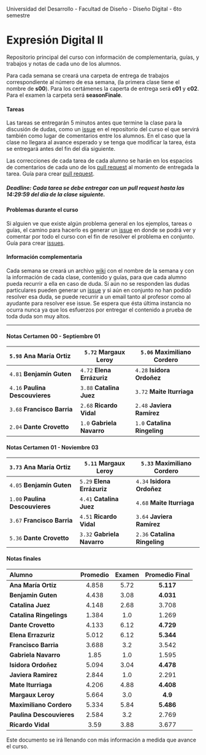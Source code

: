 Universidad del Desarrollo - Facultad de Diseño - Diseño Digital - 6to semestre

# Expresión Digital II

Repositorio principal del curso con información de complementaria, guías, y trabajos y notas de cada uno de los alumnos.  

Para cada semana se creará una carpeta de entrega de trabajos correspondiente al número de esa semana, (la primera clase tiene el nombre de **s00**). Para los certámenes la caperta de entrega será **c01** y **c02**. Para el examen la carpeta será **seasonFinale**. 



#### Tareas

Las tareas se entregarán 5 minutos antes que termine la clase para la discusión de dudas, como un [issue](https://github.com/nicotron/ed222016/issues) en el repositorio del curso el que servirá también como lugar de comentarios entre los alumnos. En el caso que la clase no llegara al avance esperado y se tenga que modificar la tarea, ésta se entregará antes del fin del día siguiente. 

Las correcciones de cada tarea de cada alumno se harán en los espacios de comentarios de cada uno de los [pull request](https://github.com/nicotron/ed222016/pulls) al momento de entregada la tarea. Guía para crear [pull request](https://help.github.com/articles/creating-a-pull-request/).

##### Deadline: Cada tarea se debe entregar con un pull request hasta las 14:29:59 del día de la clase siguiente. 



#### Problemas durante el curso

Si alguien ve que existe algún problema general en los ejemplos, tareas o guías, el camino para hacerlo es generar un [issue](https://github.com/nicotron/ed222016/issues) en donde se podrá ver y comentar por todo el curso con el fin de resolver el problema en conjunto. Guía para crear [issues](https://help.github.com/articles/creating-an-issue/).



#### Información complementaria

Cada semana se creará un archivo [wiki](https://github.com/nicotron/ed222016/wiki) con el nombre de la semana y con la información de cada clase, contenido y guías, para que cada alumno pueda recurrir a ella en caso de duda. Si aún no se responden las dudas particulares pueden generar un [issue](https://github.com/nicotron/ed222016/issues) y si aún en conjunto no han podido resolver esa duda, se puede recurrir a un email tanto al profesor como al ayudante para resolver ese issue. Se espera que ésta última instancia no ocurra nunca ya que los esfuerzos por entregar el contenido a prueba de toda duda son muy altos.

------
#### Notas Certamen 00 - Septiembre 01

| `5.98` **Ana María Ortiz**      | `5.72` **Margaux Leroy**   | `5.06` **Maximiliano Cordero** |
| :------------------------------ | -------------------------- | ------------------------------ |
| `4.81` **Benjamín Guten**       | `4.72` **Elena Errázuriz** | `4.28` **Isidora Ordoñez**     |
| `4.16` **Paulina Descouvieres** | `3.88` **Catalina Juez**   | `3.72` **Maite Iturriaga**     |
| `3.68` **Francisco Barria**     | `2.68` **Ricardo Vidal**   | `2.48` **Javiera Ramírez**     |
| `2.04`  **Dante Crovetto**      | `1.0` **Gabriela Navarro** | `1.0` **Catalina Ringeling**   |

#### Notas Certamen 01 - Noviembre 03

| `3.73` **Ana María Ortiz**      | `5.11` **Margaux Leroy**    | `5.33` **Maximiliano Cordero** |
| :------------------------------ | --------------------------- | ------------------------------ |
| `4.05` **Benjamín Guten**       | `5.29` **Elena Errázuriz**  | `4.34` **Isidora Ordoñez**     |
| `1.00` **Paulina Descouvieres** | `4.41` **Catalina Juez**    | `4.68` **Maite Iturriaga**     |
| `3.67` **Francisco Barria**     | `4.51` **Ricardo Vidal**    | `3.64` **Javiera Ramírez**     |
| `5.36`  **Dante Crovetto**      | `3.32` **Gabriela Navarro** | `2.36` **Catalina Ringeling**  |

#### Notas finales

| Alumno                   | Promedio | Examen | Promedio Final |
| :----------------------- | :------: | :----: | :------------: |
| **Ana María Ortiz**      |  4.858   |  5.72  |   **5.117**    |
| **Benjamin Guten**       |  4.438   |  3.08  |   **4.031**    |
| **Catalina Juez**        |  4.148   |  2.68  |     3.708      |
| **Catalina Ringelings**  |  1.384   |  1.0   |     1.269      |
| **Dante Crovetto**       |  4.133   |  6.12  |   **4.729**    |
| **Elena Errazuriz**      |  5.012   |  6.12  |   **5.344**    |
| **Francisco Barria**     |  3.688   |  3.2   |     3.542      |
| **Gabriela Navarro**     |   1.85   |  1.0   |     1.595      |
| **Isidora Ordoñez**      |  5.094   |  3.04  |   **4.478**    |
| **Javiera Ramirez**      |  2.844   |  1.0   |     2.291      |
| **Mate Iturriaga**       |  4.206   |  4.88  |   **4.408**    |
| **Margaux Leroy**        |  5.664   |  3.0   |    **4.9**     |
| **Maximiliano Cordero**  |  5.334   |  5.84  |   **5.486**    |
| **Paulina Descouvieres** |  2.584   |  3.2   |     2.769      |
| **Ricardo Vidal**        |   3.59   |  3.88  |     3.677      |


Este documento se irá llenando con más información a medida que avance el curso.
